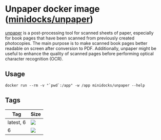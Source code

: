 Unpaper docker image ([minidocks/unpaper](https://hub.docker.com/r/minidocks/unpaper))
======================================================================================

[unpaper](https://www.flameeyes.com/projects/unpaper) is a post-processing tool
for scanned sheets of paper, especially for book pages that have been scanned
from previously created photocopies. The main purpose is to make scanned book
pages better readable on screen after conversion to PDF. Additionally, unpaper
might be useful to enhance the quality of scanned pages before performing
optical character recognition (OCR).

Usage
-----

```shell
docker run --rm -v "`pwd`:/app" -w /app minidocks/unpaper --help
```

Tags
----

| Tag       | Size                                                                         |
|-----------|------------------------------------------------------------------------------|
| latest, 6 | [![](https://images.microbadger.com/badges/image/minidocks/unpaper.svg)]()   |
| 6         | [![](https://images.microbadger.com/badges/image/minidocks/unpaper:6.svg)]() |
